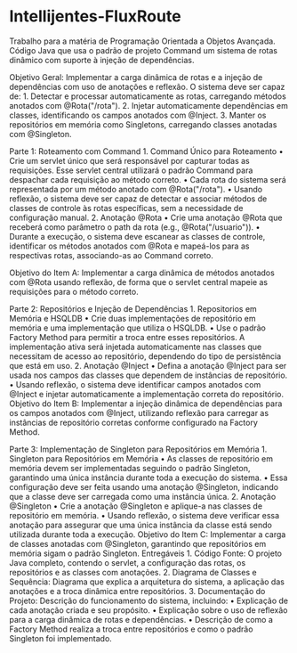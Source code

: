 # Intellijentes-FluxRoute
Trabalho para a matéria de Programação Orientada a Objetos Avançada. Código Java que usa o padrão de projeto Command um sistema de rotas dinâmico com suporte à injeção de dependências.

Objetivo Geral:
Implementar a carga dinâmica de rotas e a injeção de dependências com uso de anotações e reflexão. O sistema deve ser capaz de:
	1.	Detectar e processar automaticamente as rotas, carregando métodos anotados com @Rota("/rota").
	2.	Injetar automaticamente dependências em classes, identificando os campos anotados com @Inject.
	3.	Manter os repositórios em memória como Singletons, carregando classes anotadas com @Singleton.





Parte 1: Roteamento com Command
	1.	Command Único para Roteamento
	•	Crie um servlet único que será responsável por capturar todas as requisições. Esse servlet central utilizará o padrão Command para despachar cada requisição ao método correto.
	•	Cada rota do sistema será representada por um método anotado com @Rota("/rota").
	•	Usando reflexão, o sistema deve ser capaz de detectar e associar métodos de classes de controle às rotas específicas, sem a necessidade de configuração manual.
	2.	Anotação @Rota
	•	Crie uma anotação @Rota que receberá como parâmetro o path da rota (e.g., @Rota("/usuario")).
	•	Durante a execução, o sistema deve escanear as classes de controle, identificar os métodos anotados com @Rota e mapeá-los para as respectivas rotas, associando-as ao Command correto.

Objetivo do Item A: Implementar a carga dinâmica de métodos anotados com @Rota usando reflexão, de forma que o servlet central mapeie as requisições para o método correto.

Parte 2: Repositórios e Injeção de Dependências
	1.	Repositorios em Memória e HSQLDB
	•	Crie duas implementações de repositório em memória e uma implementação que utiliza o HSQLDB.
	•	Use o padrão Factory Method para permitir a troca entre esses repositórios. A implementação ativa será injetada automaticamente nas classes que necessitam de acesso ao repositório, dependendo do tipo de persistência que está em uso.
	2.	Anotação @Inject
	•	Defina a anotação @Inject para ser usada nos campos das classes que dependem de instâncias de repositório.
	•	Usando reflexão, o sistema deve identificar campos anotados com @Inject e injetar automaticamente a implementação correta do repositório.
Objetivo do Item B: Implementar a injeção dinâmica de dependências para os campos anotados com @Inject, utilizando reflexão para carregar as instâncias de repositório corretas conforme configurado na Factory Method.








Parte 3: Implementação de Singleton para Repositórios em Memória
	1.	Singleton para Repositórios em Memória
	•	As classes de repositório em memória devem ser implementadas seguindo o padrão Singleton, garantindo uma única instância durante toda a execução do sistema.
	•	Essa configuração deve ser feita usando uma anotação @Singleton, indicando que a classe deve ser carregada como uma instância única.
	2.	Anotação @Singleton
	•	Crie a anotação @Singleton e aplique-a nas classes de repositório em memória.
	•	Usando reflexão, o sistema deve verificar essa anotação para assegurar que uma única instância da classe está sendo utilizada durante toda a execução.
Objetivo do Item C: Implementar a carga de classes anotadas com @Singleton, garantindo que repositórios em memória sigam o padrão Singleton.
Entregáveis
	1.	Código Fonte: O projeto Java completo, contendo o servlet, a configuração das rotas, os repositórios e as classes com anotações.
	2.	Diagrama de Classes e Sequência: Diagrama que explica a arquitetura do sistema, a aplicação das anotações e a troca dinâmica entre repositórios.
	3.	Documentação do Projeto: Descrição do funcionamento do sistema, incluindo:
	•	Explicação de cada anotação criada e seu propósito.
	•	Explicação sobre o uso de reflexão para a carga dinâmica de rotas e dependências.
	•	Descrição de como a Factory Method realiza a troca entre repositórios e como o padrão Singleton foi implementado.

